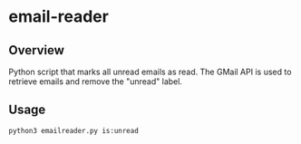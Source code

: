 # email-reader
## Overview
Python script that marks all unread emails as read. The GMail API is used to
retrieve emails and remove the "unread" label.
## Usage
`python3 emailreader.py is:unread`
